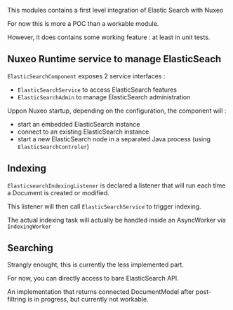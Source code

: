 This modules contains a first level integration of Elastic Search with Nuxeo

For now this is more a POC than a workable module.

However, it does contains some working feature : at least in unit tests.

## Nuxeo Runtime service to manage ElasticSeach

`ElasticSearchComponent` exposes 2 service interfaces :

 - `ElasticSearchService` to access ElasticSearch features
 - `ElasticSearchAdmin` to manage ElasticSearch administration

Uppon Nuxeo startup, depending on the configuration, the component will :

 - start an embedded ElasticSearch instance 
 - connect to an existing ElasticSearch instance
 - start a new ElasticSearch node in a separated Java process (using `ElasticSearchControler`)

## Indexing

`ElasticsearchIndexingListener` is declared a listener that will run each time a Document is created or modified.

This listener will then call `ElasticSearchService` to trigger indexing.

The actual indexing task will actually be handled inside an AsyncWorker via `IndexingWorker`

## Searching

Strangly enought, this is currently the less implemented part.

For now, you can directly access to bare ElasticSearch API.

An implementation that returns connected DocumentModel after post-filtring is in progress, but currently not workable.


